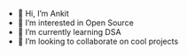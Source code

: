 - 👋 Hi, I’m Ankit
- 👀 I’m interested in Open Source
- 🌱 I’m currently learning DSA
- 💞️ I’m looking to collaborate on cool projects

<!---
AnksBackup/AnksBackup is a ✨ special ✨ repository because its `README.md` (this file) appears on your GitHub profile.
You can click the Preview link to take a look at your changes.
--->
